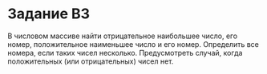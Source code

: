 # Задание В3

В числовом массиве найти отрицательное наибольшее число, его номер, положительное наименьшее число и его номер. Определить  все номера, если таких чисел несколько. Предусмотреть случай, когда положительных (или отрицательных) чисел нет.
